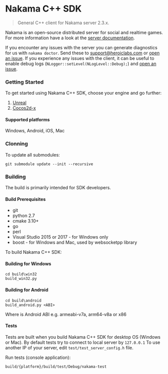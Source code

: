 Nakama C++ SDK
=============

> General C++ client for Nakama server 2.3.x.

Nakama is an open-source distributed server for social and realtime games. For more information have a look at the [server documentation](https://heroiclabs.com/docs/).

If you encounter any issues with the server you can generate diagnostics for us with `nakama doctor`. Send these to support@heroiclabs.com or [open an issue](https://github.com/heroiclabs/nakama/issues). If you experience any issues with the client, it can be useful to enable debug logs (`NLogger::setLevel(NLogLevel::Debug);`) and [open an issue](https://github.com/heroiclabs/nakama-cpp/issues).

### Getting Started

To get started using Nakama C++ SDK, choose your engine and go further:

1. [Unreal](https://github.com/heroiclabs/nakama-unreal)
2. [Cocos2d-x](https://github.com/heroiclabs/nakama-cocos2d-x)

#### Supported platforms

Windows, Android, iOS, Mac

### Clonning

To update all submodules:

`git submodule update --init --recursive`

### Building

The build is primarily intended for SDK developers.

#### Build Prerequisites

* git
* python 2.7
* cmake 3.10+
* go
* perl
* Visual Studio 2015 or 2017 - for Windows only
* boost - for Windows and Mac, used by websocketpp library

To build Nakama C++ SDK:

#### Building for Windows

```
cd build\win32
build_win32.py
```

#### Building for Android

```
cd build\android
build_android.py <ABI>
```
Where <ABI> is Android ABI e.g. armeabi-v7a, arm64-v8a or x86

#### Tests

Tests are built when you build Nakama C++ SDK for desktop OS (Windows or Mac).
By default tests try to connect to local server by `127.0.0.1`
To use another IP of your server, edit `test/test_server_config.h` file.

Run tests (console application):

```
build/{platform}/build/test/Debug/nakama-test
```
